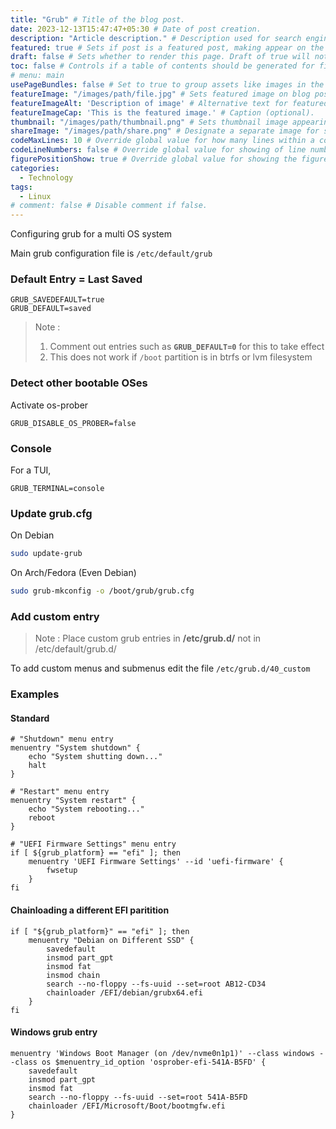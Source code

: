 ```yaml
---
title: "Grub" # Title of the blog post.
date: 2023-12-13T15:47:47+05:30 # Date of post creation.
description: "Article description." # Description used for search engine.
featured: true # Sets if post is a featured post, making appear on the home page side bar.
draft: false # Sets whether to render this page. Draft of true will not be rendered.
toc: false # Controls if a table of contents should be generated for first-level links automatically.
# menu: main
usePageBundles: false # Set to true to group assets like images in the same folder as this post.
featureImage: "/images/path/file.jpg" # Sets featured image on blog post.
featureImageAlt: 'Description of image' # Alternative text for featured image.
featureImageCap: 'This is the featured image.' # Caption (optional).
thumbnail: "/images/path/thumbnail.png" # Sets thumbnail image appearing inside card on homepage.
shareImage: "/images/path/share.png" # Designate a separate image for social media sharing.
codeMaxLines: 10 # Override global value for how many lines within a code block before auto-collapsing.
codeLineNumbers: false # Override global value for showing of line numbers within code block.
figurePositionShow: true # Override global value for showing the figure label.
categories:
  - Technology
tags:
  - Linux
# comment: false # Disable comment if false.
---
```


Configuring grub for a multi OS system
<!--more-->

Main grub configuration file is `/etc/default/grub`

### Default Entry = Last Saved
```
GRUB_SAVEDEFAULT=true
GRUB_DEFAULT=saved
```
> Note :
> 1. Comment out entries such as **`GRUB_DEFAULT=0`** for this to take effect
> 2. This does not work if `/boot` partition is in btrfs or lvm filesystem

### Detect other bootable OSes

Activate os-prober
```
GRUB_DISABLE_OS_PROBER=false
```

### Console

For a TUI,
```
GRUB_TERMINAL=console
```

### Update grub.cfg

On Debian
```sh
sudo update-grub
```

On Arch/Fedora (Even Debian)
```sh
sudo grub-mkconfig -o /boot/grub/grub.cfg
```

### Add custom entry

> Note :
> Place custom grub entries in **/etc/grub.d/** not in /etc/default/grub.d/

To add custom menus and submenus edit the file `/etc/grub.d/40_custom`

### Examples

#### Standard

```
# "Shutdown" menu entry
menuentry "System shutdown" {
	echo "System shutting down..."
	halt
}

# "Restart" menu entry
menuentry "System restart" {
	echo "System rebooting..."
	reboot
}

# "UEFI Firmware Settings" menu entry
if [ ${grub_platform} == "efi" ]; then
	menuentry 'UEFI Firmware Settings' --id 'uefi-firmware' {
		fwsetup
	}
fi
```

#### Chainloading a different EFI paritition

```
if [ "${grub_platform}" == "efi" ]; then
	menuentry "Debian on Different SSD" {
		savedefault
		insmod part_gpt
		insmod fat
		insmod chain
		search --no-floppy --fs-uuid --set=root AB12-CD34
		chainloader /EFI/debian/grubx64.efi
	}
fi
```

#### Windows grub entry

```
menuentry 'Windows Boot Manager (on /dev/nvme0n1p1)' --class windows --class os $menuentry_id_option 'osprober-efi-541A-B5FD' {
	savedefault
	insmod part_gpt
	insmod fat
	search --no-floppy --fs-uuid --set=root 541A-B5FD
	chainloader /EFI/Microsoft/Boot/bootmgfw.efi
}

```


